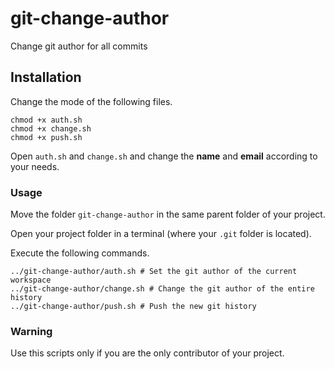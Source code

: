 # git-change-author
Change git author for all commits

## Installation

Change the mode of the following files.

```shell
chmod +x auth.sh
chmod +x change.sh
chmod +x push.sh
```

Open `auth.sh` and `change.sh` and change the **name** and **email** according to your needs.

### Usage

Move the folder `git-change-author` in the same parent folder of your project.

Open your project folder in a terminal (where your `.git` folder is located).

Execute the following commands.

```shell
../git-change-author/auth.sh # Set the git author of the current workspace
../git-change-author/change.sh # Change the git author of the entire history
../git-change-author/push.sh # Push the new git history
```

### Warning

Use this scripts only if you are the only contributor of your project.
